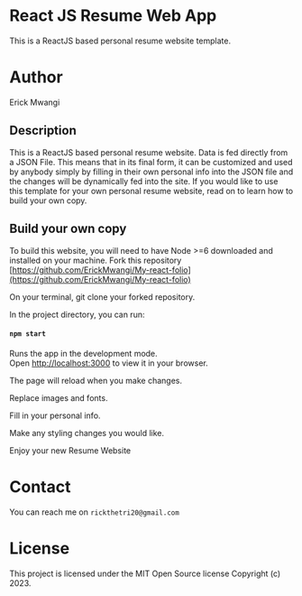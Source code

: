 # React JS Resume Web App 
This is a ReactJS based personal resume website template.

# Author
Erick Mwangi

## Description
This is a ReactJS based personal resume website. Data is fed directly from a JSON File. This means that in its final form, it can be customized and used by anybody simply by filling in their own personal info into the JSON file and the changes will be dynamically fed into the site. If you would like to use this template for your own personal resume website, read on to learn how to build your own copy.


## Build your own copy
To build this website, you will need to have Node >=6 downloaded and installed on your machine. 
Fork this repository [https://github.com/ErickMwangi/My-react-folio](https://github.com/ErickMwangi/My-react-folio)

On your terminal, git clone your forked repository.

In the project directory, you can run:

#### `npm start`

Runs the app in the development mode.\
Open [http://localhost:3000](http://localhost:3000) to view it in your browser.

The page will reload when you make changes.

Replace images and fonts.

Fill in your personal info.

Make any styling changes you would like.

Enjoy your new Resume Website

# Contact
You can reach me on `rickthetri20@gmail.com`

# License 
This project is licensed under the MIT Open Source license Copyright (c) 2023. 
